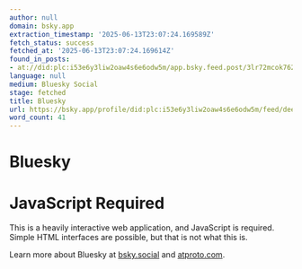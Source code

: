```yaml
---
author: null
domain: bsky.app
extraction_timestamp: '2025-06-13T23:07:24.169589Z'
fetch_status: success
fetched_at: '2025-06-13T23:07:24.169614Z'
found_in_posts:
- at://did:plc:i53e6y3liw2oaw4s6e6odw5m/app.bsky.feed.post/3lr72mcok762g
language: null
medium: Bluesky Social
stage: fetched
title: Bluesky
url: https://bsky.app/profile/did:plc:i53e6y3liw2oaw4s6e6odw5m/feed/deepseek
word_count: 41
---
```


# Bluesky

# JavaScript Required

This is a heavily interactive web application, and JavaScript is required. Simple HTML interfaces are possible, but that is not what this is.

Learn more about Bluesky at [bsky.social](https://bsky.social) and [atproto.com](https://atproto.com).